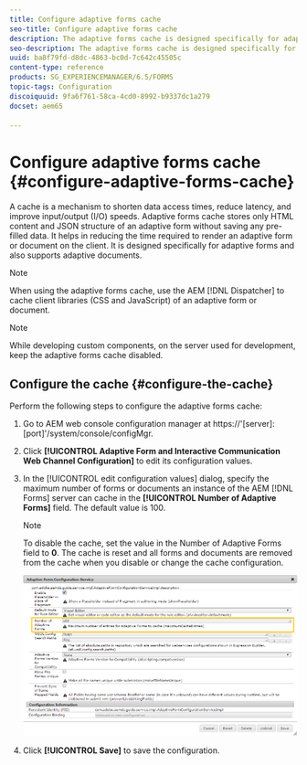 ```yaml
---
title: Configure adaptive forms cache
seo-title: Configure adaptive forms cache
description: The adaptive forms cache is designed specifically for adaptive forms and documents. It caches adaptive forms and adaptive documents with the objective of reducing the time required to render an adaptive form or document on the client. 
seo-description: The adaptive forms cache is designed specifically for adaptive forms and documents. It caches adaptive forms and adaptive documents with the objective of reducing the time required to render an adaptive form or document on the client. 
uuid: ba8f79fd-d8dc-4863-bc0d-7c642c45505c
content-type: reference
products: SG_EXPERIENCEMANAGER/6.5/FORMS
topic-tags: Configuration
discoiquuid: 9fa6f761-58ca-4cd0-8992-b9337dc1a279
docset: aem65

---
```


# Configure adaptive forms cache {#configure-adaptive-forms-cache}

A cache is a mechanism to shorten data access times, reduce latency, and improve input/output (I/O) speeds. Adaptive forms cache stores only HTML content and JSON structure of an adaptive form without saving any pre-filled data. It helps in reducing the time required to render an adaptive form or document on the client. It is designed specifically for adaptive forms and also supports adaptive documents.

>[!NOTE]
>
>When using the adaptive forms cache, use the AEM [!DNL Dispatcher] to cache client libraries (CSS and JavaScript) of an adaptive form or document.

>[!NOTE]
>
>While developing custom components, on the server used for development, keep the adaptive forms cache disabled.

## Configure the cache {#configure-the-cache}

Perform the following steps to configure the adaptive forms cache:

1. Go to AEM web console configuration manager at https://'[server]:[port]'/system/console/configMgr.
1. Click **[!UICONTROL Adaptive Form and Interactive Communication Web Channel Configuration]** to edit its configuration values.
1. In the [!UICONTROL edit configuration values] dialog, specify the maximum number of forms or documents an instance of the AEM [!DNL Forms] server can cache in the **[!UICONTROL Number of Adaptive Forms]** field. The default value is 100.

   >[!NOTE]
   >
   >To disable the cache, set the value in the Number of Adaptive Forms field to **0**. The cache is reset and all forms and documents are removed from the cache when you disable or change the cache configuration.

   ![Configuration dialog for adaptive forms HTML cache](assets/cache-configuration-edit.png)

1. Click **[!UICONTROL Save]** to save the configuration.
